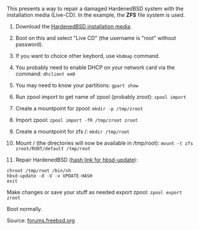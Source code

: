 This presents a way to repair a damaged HardenedBSD system with the installation media (Live-CD). In the example, the **ZFS** file system is used.

1. Download the [HardenedBSD installation media](https://mirror.laylo.io/pub/hardenedbsd/).
1. Boot on this and select "Live CD" (the username is "root" without password).
1. If you want to choice other keybord, use `kbdmap` command.

1. You probably need to enable DHCP on your network card via the command: `dhclient em0`

1. You may need to know your partitions: `gpart show`

1. Run zpool import to get name of zpool (probably zroot): `zpool import`

1. Create a mountpoint for zpool: `mkdir -p /tmp/zroot`

1. Import zpool: `zpool import -fR /tmp/zroot zroot`

1. Create a mountpoint for zfs /: `mkdir /tmp/root`

1. Mount / (the directories will now be available in /tmp/root): `mount -t zfs zroot/ROOT/default /tmp/root`

1. Repair HardenedBSD ([hash link for hbsd-update](http://updates.hardenedbsd.org/pub/HardenedBSD/updates/hardened/)):
```
chroot /tmp/root /bin/sh
hbsd-update -d -V -v UPDATE-HASH
exit
```

Make changes or save your stuff as needed export zpool: `zpool export zroot`

Boot normally.

Source: [forums.freebsd.org](https://forums.freebsd.org/threads/how-to-mount-a-zfs-partition.61112/post-351941)